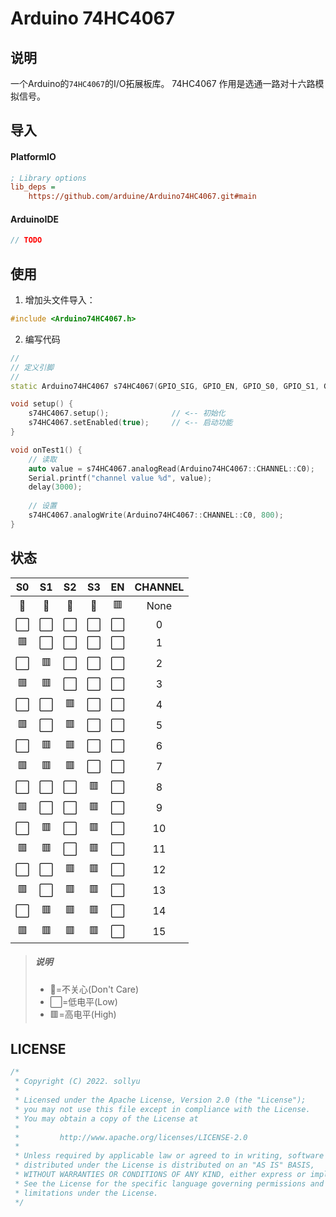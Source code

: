 # Arduino 74HC4067

## 说明

一个Arduino的`74HC4067`的I/O拓展板库。 74HC4067 作用是选通一路对十六路模拟信号。

## 导入

#### PlatformIO

```ini
; Library options
lib_deps =
    https://github.com/arduine/Arduino74HC4067.git#main
```

#### ArduinoIDE

```c++
// TODO
```

## 使用

1. 增加头文件导入：

```c++
#include <Arduino74HC4067.h>
```

2. 编写代码

```c++
//
// 定义引脚
//
static Arduino74HC4067 s74HC4067(GPIO_SIG, GPIO_EN, GPIO_S0, GPIO_S1, GPIO_S2, GPIO_S3);

void setup() {
    s74HC4067.setup();              // <-- 初始化
    s74HC4067.setEnabled(true);     // <-- 启动功能
}

void onTest1() {
    // 读取
    auto value = s74HC4067.analogRead(Arduino74HC4067::CHANNEL::C0);
    Serial.printf("channel value %d", value);
    delay(3000);
    
    // 设置
    s74HC4067.analogWrite(Arduino74HC4067::CHANNEL::C0, 800);
}
```

## 状态
| S0  | S1  | S2  | S3  | EN  | CHANNEL |
|:---:|:---:|:---:|:---:|:---:|:-------:|
| 🚫  | 🚫  | 🚫  | 🚫  | 🟥  |  None   |
| ⬜️  | ⬜️  | ⬜️  | ⬜️  | ⬜️  |    0    |
| 🟥  | ⬜️  | ⬜️  | ⬜️  | ⬜️  |    1    |
| ⬜️  | 🟥  | ⬜️  | ⬜️  | ⬜️  |    2    |
| 🟥  | 🟥  | ⬜️  | ⬜️  | ⬜️  |    3    |
| ⬜️  | ⬜️  | 🟥  | ⬜️  | ⬜️  |    4    |
| 🟥  | ⬜️  | 🟥  | ⬜️  | ⬜️  |    5    |
| ⬜️  | 🟥  | 🟥  | ⬜️  | ⬜️  |    6    |
| 🟥  | 🟥  | 🟥  | ⬜️  | ⬜️  |    7    |
| ⬜️  | ⬜️  | ⬜️  | 🟥  | ⬜️  |    8    |
| 🟥  | ⬜️  | ⬜️  | 🟥  | ⬜️  |    9    |
| ⬜️  | 🟥  | ⬜️  | 🟥  | ⬜️  |   10    |
| 🟥  | 🟥  | ⬜️  | 🟥  | ⬜️  |   11    |
| ⬜️  | ⬜️  | 🟥  | 🟥  | ⬜️  |   12    |
| 🟥  | ⬜️  | 🟥  | 🟥  | ⬜️  |   13    |
| ⬜️  | 🟥  | 🟥  | 🟥  | ⬜️  |   14    |
| 🟥  | 🟥  | 🟥  | 🟥  | ⬜️  |   15    |

> ##### 说明
> * 🚫=不关心(Don't Care)
> * ⬜️=低电平(Low)
> * 🟥=高电平(High)


## LICENSE

```c++
/*
 * Copyright (C) 2022. sollyu
 *
 * Licensed under the Apache License, Version 2.0 (the "License");
 * you may not use this file except in compliance with the License.
 * You may obtain a copy of the License at
 *
 *         http://www.apache.org/licenses/LICENSE-2.0
 *
 * Unless required by applicable law or agreed to in writing, software
 * distributed under the License is distributed on an "AS IS" BASIS,
 * WITHOUT WARRANTIES OR CONDITIONS OF ANY KIND, either express or implied.
 * See the License for the specific language governing permissions and
 * limitations under the License.
 */
```